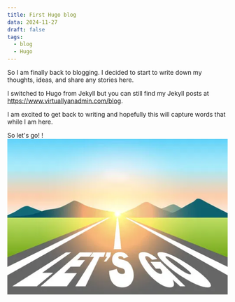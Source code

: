 ```yaml
---
title: First Hugo blog
data: 2024-11-27
draft: false
tags:
  - blog
  - Hugo
---
```


So I am finally back to blogging. I decided to start to write down my thoughts, ideas, and share any stories here.

I switched to Hugo from Jekyll but you can still find my Jekyll posts at https://www.virtuallyanadmin.com/blog.

I am excited to get back to writing and hopefully this will capture words that while I am here. 

So let's go!
!![Image Description](/images/Pasted%20image%2020241127113309.png)